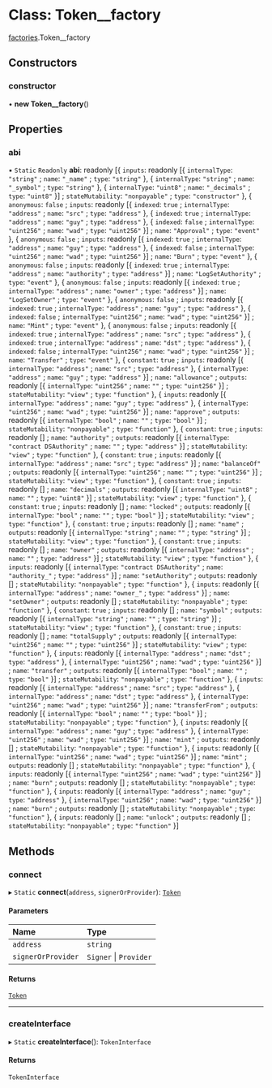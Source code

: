 # Class: Token\_\_factory

[factories](../modules/factories.md).Token__factory

## Constructors

### constructor

• **new Token__factory**()

## Properties

### abi

▪ `Static` `Readonly` **abi**: readonly [{ `inputs`: readonly [{ `internalType`: ``"string"`` ; `name`: ``"_name"`` ; `type`: ``"string"``  }, { `internalType`: ``"string"`` ; `name`: ``"_symbol"`` ; `type`: ``"string"``  }, { `internalType`: ``"uint8"`` ; `name`: ``"_decimals"`` ; `type`: ``"uint8"``  }] ; `stateMutability`: ``"nonpayable"`` ; `type`: ``"constructor"``  }, { `anonymous`: ``false`` ; `inputs`: readonly [{ `indexed`: ``true`` ; `internalType`: ``"address"`` ; `name`: ``"src"`` ; `type`: ``"address"``  }, { `indexed`: ``true`` ; `internalType`: ``"address"`` ; `name`: ``"guy"`` ; `type`: ``"address"``  }, { `indexed`: ``false`` ; `internalType`: ``"uint256"`` ; `name`: ``"wad"`` ; `type`: ``"uint256"``  }] ; `name`: ``"Approval"`` ; `type`: ``"event"``  }, { `anonymous`: ``false`` ; `inputs`: readonly [{ `indexed`: ``true`` ; `internalType`: ``"address"`` ; `name`: ``"guy"`` ; `type`: ``"address"``  }, { `indexed`: ``false`` ; `internalType`: ``"uint256"`` ; `name`: ``"wad"`` ; `type`: ``"uint256"``  }] ; `name`: ``"Burn"`` ; `type`: ``"event"``  }, { `anonymous`: ``false`` ; `inputs`: readonly [{ `indexed`: ``true`` ; `internalType`: ``"address"`` ; `name`: ``"authority"`` ; `type`: ``"address"``  }] ; `name`: ``"LogSetAuthority"`` ; `type`: ``"event"``  }, { `anonymous`: ``false`` ; `inputs`: readonly [{ `indexed`: ``true`` ; `internalType`: ``"address"`` ; `name`: ``"owner"`` ; `type`: ``"address"``  }] ; `name`: ``"LogSetOwner"`` ; `type`: ``"event"``  }, { `anonymous`: ``false`` ; `inputs`: readonly [{ `indexed`: ``true`` ; `internalType`: ``"address"`` ; `name`: ``"guy"`` ; `type`: ``"address"``  }, { `indexed`: ``false`` ; `internalType`: ``"uint256"`` ; `name`: ``"wad"`` ; `type`: ``"uint256"``  }] ; `name`: ``"Mint"`` ; `type`: ``"event"``  }, { `anonymous`: ``false`` ; `inputs`: readonly [{ `indexed`: ``true`` ; `internalType`: ``"address"`` ; `name`: ``"src"`` ; `type`: ``"address"``  }, { `indexed`: ``true`` ; `internalType`: ``"address"`` ; `name`: ``"dst"`` ; `type`: ``"address"``  }, { `indexed`: ``false`` ; `internalType`: ``"uint256"`` ; `name`: ``"wad"`` ; `type`: ``"uint256"``  }] ; `name`: ``"Transfer"`` ; `type`: ``"event"``  }, { `constant`: ``true`` ; `inputs`: readonly [{ `internalType`: ``"address"`` ; `name`: ``"src"`` ; `type`: ``"address"``  }, { `internalType`: ``"address"`` ; `name`: ``"guy"`` ; `type`: ``"address"``  }] ; `name`: ``"allowance"`` ; `outputs`: readonly [{ `internalType`: ``"uint256"`` ; `name`: ``""`` ; `type`: ``"uint256"``  }] ; `stateMutability`: ``"view"`` ; `type`: ``"function"``  }, { `inputs`: readonly [{ `internalType`: ``"address"`` ; `name`: ``"guy"`` ; `type`: ``"address"``  }, { `internalType`: ``"uint256"`` ; `name`: ``"wad"`` ; `type`: ``"uint256"``  }] ; `name`: ``"approve"`` ; `outputs`: readonly [{ `internalType`: ``"bool"`` ; `name`: ``""`` ; `type`: ``"bool"``  }] ; `stateMutability`: ``"nonpayable"`` ; `type`: ``"function"``  }, { `constant`: ``true`` ; `inputs`: readonly [] ; `name`: ``"authority"`` ; `outputs`: readonly [{ `internalType`: ``"contract DSAuthority"`` ; `name`: ``""`` ; `type`: ``"address"``  }] ; `stateMutability`: ``"view"`` ; `type`: ``"function"``  }, { `constant`: ``true`` ; `inputs`: readonly [{ `internalType`: ``"address"`` ; `name`: ``"src"`` ; `type`: ``"address"``  }] ; `name`: ``"balanceOf"`` ; `outputs`: readonly [{ `internalType`: ``"uint256"`` ; `name`: ``""`` ; `type`: ``"uint256"``  }] ; `stateMutability`: ``"view"`` ; `type`: ``"function"``  }, { `constant`: ``true`` ; `inputs`: readonly [] ; `name`: ``"decimals"`` ; `outputs`: readonly [{ `internalType`: ``"uint8"`` ; `name`: ``""`` ; `type`: ``"uint8"``  }] ; `stateMutability`: ``"view"`` ; `type`: ``"function"``  }, { `constant`: ``true`` ; `inputs`: readonly [] ; `name`: ``"locked"`` ; `outputs`: readonly [{ `internalType`: ``"bool"`` ; `name`: ``""`` ; `type`: ``"bool"``  }] ; `stateMutability`: ``"view"`` ; `type`: ``"function"``  }, { `constant`: ``true`` ; `inputs`: readonly [] ; `name`: ``"name"`` ; `outputs`: readonly [{ `internalType`: ``"string"`` ; `name`: ``""`` ; `type`: ``"string"``  }] ; `stateMutability`: ``"view"`` ; `type`: ``"function"``  }, { `constant`: ``true`` ; `inputs`: readonly [] ; `name`: ``"owner"`` ; `outputs`: readonly [{ `internalType`: ``"address"`` ; `name`: ``""`` ; `type`: ``"address"``  }] ; `stateMutability`: ``"view"`` ; `type`: ``"function"``  }, { `inputs`: readonly [{ `internalType`: ``"contract DSAuthority"`` ; `name`: ``"authority_"`` ; `type`: ``"address"``  }] ; `name`: ``"setAuthority"`` ; `outputs`: readonly [] ; `stateMutability`: ``"nonpayable"`` ; `type`: ``"function"``  }, { `inputs`: readonly [{ `internalType`: ``"address"`` ; `name`: ``"owner_"`` ; `type`: ``"address"``  }] ; `name`: ``"setOwner"`` ; `outputs`: readonly [] ; `stateMutability`: ``"nonpayable"`` ; `type`: ``"function"``  }, { `constant`: ``true`` ; `inputs`: readonly [] ; `name`: ``"symbol"`` ; `outputs`: readonly [{ `internalType`: ``"string"`` ; `name`: ``""`` ; `type`: ``"string"``  }] ; `stateMutability`: ``"view"`` ; `type`: ``"function"``  }, { `constant`: ``true`` ; `inputs`: readonly [] ; `name`: ``"totalSupply"`` ; `outputs`: readonly [{ `internalType`: ``"uint256"`` ; `name`: ``""`` ; `type`: ``"uint256"``  }] ; `stateMutability`: ``"view"`` ; `type`: ``"function"``  }, { `inputs`: readonly [{ `internalType`: ``"address"`` ; `name`: ``"dst"`` ; `type`: ``"address"``  }, { `internalType`: ``"uint256"`` ; `name`: ``"wad"`` ; `type`: ``"uint256"``  }] ; `name`: ``"transfer"`` ; `outputs`: readonly [{ `internalType`: ``"bool"`` ; `name`: ``""`` ; `type`: ``"bool"``  }] ; `stateMutability`: ``"nonpayable"`` ; `type`: ``"function"``  }, { `inputs`: readonly [{ `internalType`: ``"address"`` ; `name`: ``"src"`` ; `type`: ``"address"``  }, { `internalType`: ``"address"`` ; `name`: ``"dst"`` ; `type`: ``"address"``  }, { `internalType`: ``"uint256"`` ; `name`: ``"wad"`` ; `type`: ``"uint256"``  }] ; `name`: ``"transferFrom"`` ; `outputs`: readonly [{ `internalType`: ``"bool"`` ; `name`: ``""`` ; `type`: ``"bool"``  }] ; `stateMutability`: ``"nonpayable"`` ; `type`: ``"function"``  }, { `inputs`: readonly [{ `internalType`: ``"address"`` ; `name`: ``"guy"`` ; `type`: ``"address"``  }, { `internalType`: ``"uint256"`` ; `name`: ``"wad"`` ; `type`: ``"uint256"``  }] ; `name`: ``"mint"`` ; `outputs`: readonly [] ; `stateMutability`: ``"nonpayable"`` ; `type`: ``"function"``  }, { `inputs`: readonly [{ `internalType`: ``"uint256"`` ; `name`: ``"wad"`` ; `type`: ``"uint256"``  }] ; `name`: ``"mint"`` ; `outputs`: readonly [] ; `stateMutability`: ``"nonpayable"`` ; `type`: ``"function"``  }, { `inputs`: readonly [{ `internalType`: ``"uint256"`` ; `name`: ``"wad"`` ; `type`: ``"uint256"``  }] ; `name`: ``"burn"`` ; `outputs`: readonly [] ; `stateMutability`: ``"nonpayable"`` ; `type`: ``"function"``  }, { `inputs`: readonly [{ `internalType`: ``"address"`` ; `name`: ``"guy"`` ; `type`: ``"address"``  }, { `internalType`: ``"uint256"`` ; `name`: ``"wad"`` ; `type`: ``"uint256"``  }] ; `name`: ``"burn"`` ; `outputs`: readonly [] ; `stateMutability`: ``"nonpayable"`` ; `type`: ``"function"``  }, { `inputs`: readonly [] ; `name`: ``"unlock"`` ; `outputs`: readonly [] ; `stateMutability`: ``"nonpayable"`` ; `type`: ``"function"``  }]

## Methods

### connect

▸ `Static` **connect**(`address`, `signerOrProvider`): [`Token`](../interfaces/Token.md)

#### Parameters

| Name | Type |
| :------ | :------ |
| `address` | `string` |
| `signerOrProvider` | `Signer` \| `Provider` |

#### Returns

[`Token`](../interfaces/Token.md)

___

### createInterface

▸ `Static` **createInterface**(): `TokenInterface`

#### Returns

`TokenInterface`
